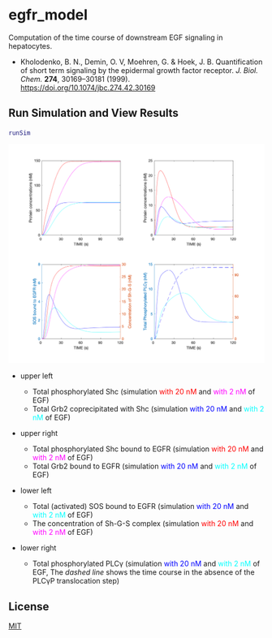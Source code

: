 # egfr_model
Computation of the time course of downstream EGF signaling in hepatocytes.
- Kholodenko, B. N., Demin, O. V, Moehren, G. & Hoek, J. B. Quantification of short term signaling by the epidermal growth factor receptor. *J. Biol. Chem.* **274**, 30169–30181 (1999). https://doi.org/10.1074/jbc.274.42.30169
## Run Simulation and View Results
```matlab
runSim

```
![timecourse](./timecourse.png)

- upper left
    - Total phosphorylated Shc (simulation <font color="Red">with 20 nM</font> and <font color="Magenta">with 2 nM</font> of EGF)
    - Total Grb2 coprecipitated with Shc (simulation <font color="Blue">with 20 nM</font> and <font color="Cyan">with 2 nM</font> of EGF)

- upper right
    - Total phosphorylated Shc bound to EGFR (simulation <font color="Red">with 20 nM</font> and <font color="Magenta">with 2 nM</font> of EGF)
    - Total Grb2 bound to EGFR (simulation <font color="Blue">with 20 nM</font> and <font color="Cyan">with 2 nM</font> of EGF)

- lower left
    - Total (activated) SOS bound to EGFR (simulation <font color="Blue">with 20 nM</font> and <font color="Cyan">with 2 nM</font> of EGF)
    - The concentration of Sh-G-S complex (simulation <font color="Red">with 20 nM</font> and <font color="Magenta">with 2 nM</font> of EGF)

- lower right
    - Total phosphorylated PLCγ (simulation <font color="Blue">with 20 nM</font> and <font color="Cyan">with 2 nM</font> of EGF, The *dashed line* shows the time course in the absence of the PLCγP translocation step)

## License
[MIT](LICENSE)